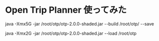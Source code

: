 # Open Trip Planner 使ってみた

java -Xmx5G -jar /root/otp/otp-2.0.0-shaded.jar --build /root/otp/ --save

java -Xmx2G -jar /root/otp/otp-2.0.0-shaded.jar --load /root/otp
